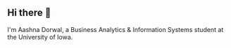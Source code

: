 ## Hi there 👋
I'm Aashna Dorwal, a Business Analytics & Information Systems student at the University of Iowa.
